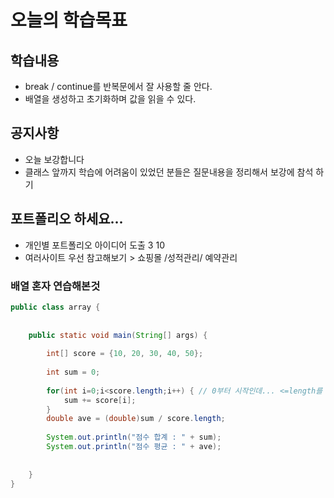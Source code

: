 # 오늘의 학습목표

## 학습내용
- break / continue를 반복문에서 잘 사용할 줄 안다.
- 배열을 생성하고 초기화하며 값을 읽을 수 있다.

## 공지사항
- 오늘 보강합니다
- 클래스 앞까지 학습에 어려움이 있었던 분들은 질문내용을 정리해서 보강에 참석 하기

## 포트폴리오 하세요...
- 개인별 포트폴리오 아이디어 도출 3 10
- 여러사이트 우선 참고해보기 > 쇼핑몰 /성적관리/ 예약관리 


### 배열 혼자 연습해본것
```java
public class array {
	
	
	public static void main(String[] args) {
		
		int[] score = {10, 20, 30, 40, 50};
		
		int sum = 0;
		
		for(int i=0;i<score.length;i++) { // 0부터 시작인데... <=length를 해버리면 없는값이 있기에 오류남
			sum += score[i];
		}
		double ave = (double)sum / score.length;
		
		System.out.println("점수 합계 : " + sum);
		System.out.println("점수 평균 : " + ave);
		
	
	}
}
```
